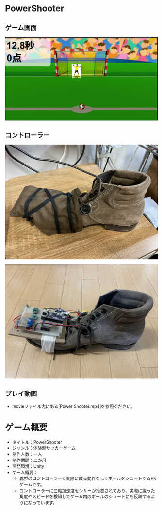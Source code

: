 # PowerShooter

## ゲーム画面
![結果画像1](images/powershooter.png)

## コントローラー
![結果画像1](images/Controller_1.jpg)

![結果画像1](images/Controller_2.jpg)

## プレイ動画
- movieファイル内にある[Power Shooter.mp4]を参照ください。

# ゲーム概要
- タイトル：PowerShooter
- ジャンル：体験型サッカーゲーム
- 制作人数：一人
- 制作期間：二か月
- 開発環境：Unity
- ゲーム概要：
  - 靴型のコントローラーで実際に蹴る動作をしてボールをシュートするPKゲームです。
  - コントローラーに三軸加速度センサーが搭載されており、実際に蹴った角度やスピードを検知してゲーム内のボールのシュートにも反映するようになっています。

